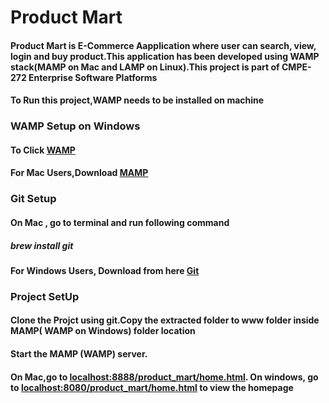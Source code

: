 # Product Mart

#### Product Mart is E-Commerce Aapplication where user can search, view, login and buy product.This application has been developed using WAMP stack(MAMP on Mac and LAMP on Linux).This project is part of CMPE-272 Enterprise Software Platforms 

#### To Run this project,WAMP needs to be installed on machine

### WAMP Setup on Windows
#### To Click [WAMP](https://sourceforge.net/projects/wampserver/files/WampServer%203/WampServer%203.0.0/wampserver3.1.7_x64.exe/download)

#### For Mac Users,Download [MAMP](https://www.mamp.info/en/downloads/)

### Git Setup
#### On Mac , go to terminal and run following command 
##### brew install git 

#### For Windows Users, Download from here [Git](https://git-scm.com/download/win)

### Project SetUp
#### Clone the Projct using git.Copy the extracted folder to www folder inside MAMP( WAMP on Windows) folder location
#### Start the MAMP (WAMP) server.
####  On Mac,go to [localhost:8888/product_mart/home.html](https://localhost:8888/product_mart/home.html). On windows, go to [localhost:8080/product_mart/home.html](https://localhost:8080/product_mart/home.html) to view the homepage
